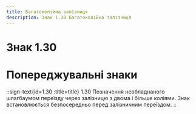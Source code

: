 ```yaml
---
title: Багатоколійна залізниця
description: Знак 1.30 Багатоколійна залізниця
---
```

# Знак 1.30
# Попереджувальні знаки
::sign-text{id=1.30 :title=title}
1.30 Позначення необладнаного шлагбаумом переїзду через залізницю з двома і більше коліями.
Знак встановлюється безпосередньо перед залізничним переїздом.
::